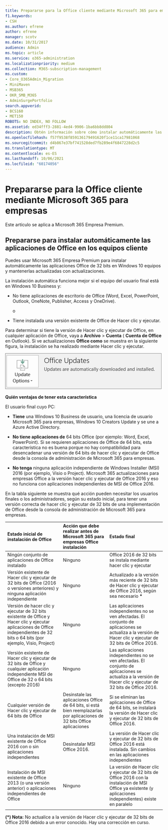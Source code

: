 ```yaml
---
title: Prepararse para la Office cliente mediante Microsoft 365 para empresas
f1.keywords:
- CSH
ms.author: efrene
author: efrene
manager: scotv
ms.date: 10/31/2017
audience: Admin
ms.topic: article
ms.service: o365-administration
ms.localizationpriority: medium
ms.collection: M365-subscription-management
ms.custom:
- Core_O365Admin_Migration
- MiniMaven
- MSB365
- OKR_SMB_M365
- AdminSurgePortfolio
search.appverid:
- BCS160
- MET150
ROBOTS: NO INDEX, NO FOLLOW
ms.assetid: ed34fff3-2881-4ed4-9906-1ba6bb8dd804
description: Obtén información sobre cómo instalar automáticamente las aplicaciones Office de 32 bits en Windows 10 equipos y mantenerlas actualizadas.
ms.openlocfilehash: f57f9538f859136179491620f1ce11ca17981068
ms.sourcegitcommit: d4b867e37bf741528ded7fb289e4f6847228d2c5
ms.translationtype: MT
ms.contentlocale: es-ES
ms.lasthandoff: 10/06/2021
ms.locfileid: "60174056"
---
```

# <a name="prepare-for-office-client-deployment-by-microsoft-365-for-business"></a>Prepararse para la Office cliente mediante Microsoft 365 para empresas

Este artículo se aplica a Microsoft 365 Empresa Premium.

## <a name="prepare-to-automatically-install-office-apps-to-client-computers"></a>Prepararse para instalar automáticamente las aplicaciones de Office en los equipos cliente

Puedes usar Microsoft 365 Empresa Premium para instalar automáticamente las aplicaciones Office de 32 bits en Windows 10 equipos y mantenerlas actualizadas con actualizaciones.
  
La instalación automática funciona mejor si el equipo del usuario final está en Windows 10 Business y:
  
- No tiene aplicaciones de escritorio de Office (Word, Excel, PowerPoint, Outlook, OneNote, Publisher, Access y OneDrive).
    
    o
    
- Tiene instalada una versión existente de Office de Hacer clic y ejecutar.
    
Para determinar si tiene la versión de Hacer clic y ejecutar de Office, en cualquier aplicación de Office, vaya a **Archivo** \> **Cuenta** ( **Cuenta de Office** en Outlook). Si ve actualizaciones **Office como** se muestra en la siguiente figura, la instalación se ha realizado mediante Hacer clic y ejecutar. 
  
![Captura de pantalla Office actualizaciones en Aplicación de Office cuenta.](../../media/e3439380-fa43-4ed6-ae5d-64851c297df5.png)
  
 **Quién ventajas de tener esta característica**
  
El usuario final cuyo PC:
  
- **Tiene** una Windows 10 Business de usuario, una licencia de usuario Microsoft 365 para empresas, Windows 10 Creators Update y se une a Azure Active Directory. 
    
- **No tiene aplicaciones de** 64 bits Office (por ejemplo: Word, Excel, PowerPoint). Si se requieren aplicaciones de Office de 64 bits, esta característica no es buena porque no hay compatibilidad para desencadenar una versión de 64 bits de hacer clic y ejecutar de Office desde la consola de administración de Microsoft 365 para empresas. 
    
- **No tenga** ninguna aplicación independiente de Windows Installer (MSI) 2016 (por ejemplo, Visio o Project). Microsoft 365 actualizaciones para empresas Office a la versión hacer clic y ejecutar de Office 2016 y eso no funciona con aplicaciones independientes de MSI de Office 2016. 
    
En la tabla siguiente se muestra qué acción pueden necesitar los usuarios finales o los administradores, según su estado inicial, para tener una versión correcta de hacer clic y ejecutar de 32 bits de una implementación de Office desde la consola de administración de Microsoft 365 para empresas.<br/>


|Estado inicial de instalación de Office|Acción que debe realizar antes de Microsoft 365 para empresas Office instalación|Estado final|
|:-----|:-----|:-----|
|Ningún conjunto de aplicaciones de Office instalado  <br/> |Ninguno  <br/> |Office 2016 de 32 bits se instala mediante hacer clic y ejecutar  <br/> |
|Versión existente de Hacer clic y ejecutar de 32 bits de Office (2016 o versiones anteriores) y ninguna aplicación independiente  <br/> |Ninguno  <br/> |Actualizado a la versión más reciente de 32 bits de Hacer clic y ejecutar de Office 2016, según sea necesario **\*** <br/> |
|Versión de hacer clic y ejecutar de 32 bits existente de Office y Hacer clic y ejecutar aplicaciones de Office independientes de 32 bits o 64 bits (por ejemplo, Visio, Project)  <br/> |Ninguno  <br/> |Las aplicaciones independientes no se ven afectadas. El conjunto de aplicaciones se actualiza a la versión de Hacer clic y ejecutar de 32 bits de Office 2016.  <br/> |
|Versión existente de Hacer clic y ejecutar de 32 bits de Office y cualquier aplicación independiente MSI de Office de 32 o 64 bits (excepto 2016)  <br/> |Ninguno  <br/> |Las aplicaciones independientes no se ven afectadas. El conjunto de aplicaciones se actualiza a la versión de Hacer clic y ejecutar de 32 bits de Office 2016.  <br/> |
|Cualquier versión de Hacer clic y ejecutar de 64 bits de Office  <br/> |Desinstale las aplicaciones Office de 64 bits, si está bien reemplazarlas por aplicaciones de 32 bits Office aplicaciones  <br/> |Si se eliminan las aplicaciones de Office de 64 bits, se instalará la versión de Hacer clic y ejecutar de 32 bits de Office 2016.  <br/> |
|Una instalación de MSI existente de Office 2016 con o sin aplicaciones independientes  <br/> |Desinstalar MSI Office 2016.  <br/> |La versión de Hacer clic y ejecutar de 32 bits de Office 2016 está instalada. Sin cambios en las aplicaciones independientes  <br/> |
|Instalación de MSI existente de Office 2013 (o una versión anterior) o aplicaciones independientes de Office  <br/> |Ninguno  <br/> |La versión de Hacer clic y ejecutar de 32 bits de Office 2016 con la instalación de MSI Office ya existente (y aplicaciones independientes) existe en paralelo  <br/> |
||||
   
 **(\*) Nota:** No actualice a la versión de Hacer clic y ejecutar de 32 bits de Office 2016 debido a un error conocido. Hay una corrección en curso. 
  
